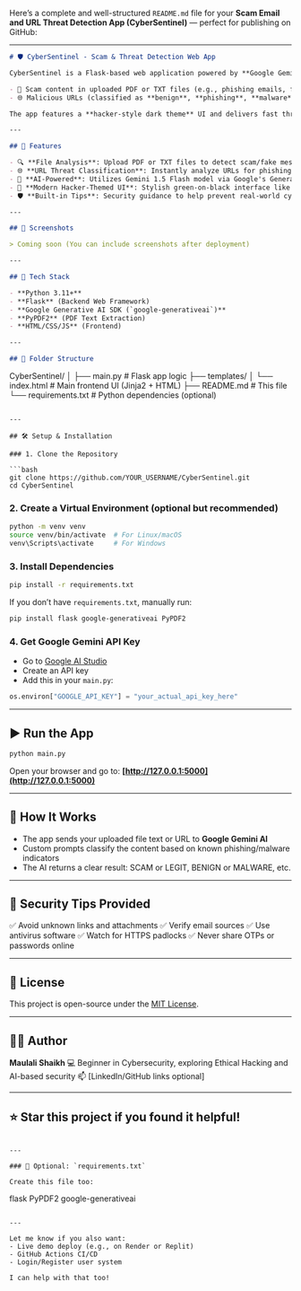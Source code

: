 Here’s a complete and well-structured `README.md` file for your **Scam Email and URL Threat Detection App (CyberSentinel)** — perfect for publishing on GitHub:

---

```markdown
# 🛡️ CyberSentinel - Scam & Threat Detection Web App

CyberSentinel is a Flask-based web application powered by **Google Gemini AI** that helps users detect:

- 📄 Scam content in uploaded PDF or TXT files (e.g., phishing emails, fraud messages)
- 🌐 Malicious URLs (classified as **benign**, **phishing**, **malware**, or **defacement**)

The app features a **hacker-style dark theme** UI and delivers fast threat classification using advanced AI prompts.

---

## 🚀 Features

- 🔍 **File Analysis**: Upload PDF or TXT files to detect scam/fake messages using Gemini AI.
- 🌐 **URL Threat Classification**: Instantly analyze URLs for phishing, malware, and defacement risks.
- 🧠 **AI-Powered**: Utilizes Gemini 1.5 Flash model via Google's Generative AI API.
- 🎨 **Modern Hacker-Themed UI**: Stylish green-on-black interface like hacker terminals.
- 🛡️ **Built-in Tips**: Security guidance to help prevent real-world cyber attacks.

---

## 📸 Screenshots

> Coming soon (You can include screenshots after deployment)

---

## 🧩 Tech Stack

- **Python 3.11+**
- **Flask** (Backend Web Framework)
- **Google Generative AI SDK (`google-generativeai`)**
- **PyPDF2** (PDF Text Extraction)
- **HTML/CSS/JS** (Frontend)

---

## 📂 Folder Structure

```

CyberSentinel/
│
├── main.py                  # Flask app logic
├── templates/
│   └── index.html           # Main frontend UI (Jinja2 + HTML)
├── README.md                # This file
└── requirements.txt         # Python dependencies (optional)

````

---

## 🛠️ Setup & Installation

### 1. Clone the Repository

```bash
git clone https://github.com/YOUR_USERNAME/CyberSentinel.git
cd CyberSentinel
````

### 2. Create a Virtual Environment (optional but recommended)

```bash
python -m venv venv
source venv/bin/activate  # For Linux/macOS
venv\Scripts\activate     # For Windows
```

### 3. Install Dependencies

```bash
pip install -r requirements.txt
```

If you don’t have `requirements.txt`, manually run:

```bash
pip install flask google-generativeai PyPDF2
```

### 4. Get Google Gemini API Key

* Go to [Google AI Studio](https://makersuite.google.com/app/apikey)
* Create an API key
* Add this in your `main.py`:

```python
os.environ["GOOGLE_API_KEY"] = "your_actual_api_key_here"
```

---

## ▶️ Run the App

```bash
python main.py
```

Open your browser and go to:
**[http://127.0.0.1:5000](http://127.0.0.1:5000)**

---

## 🧠 How It Works

* The app sends your uploaded file text or URL to **Google Gemini AI**
* Custom prompts classify the content based on known phishing/malware indicators
* The AI returns a clear result: SCAM or LEGIT, BENIGN or MALWARE, etc.

---

## 🔐 Security Tips Provided

✅ Avoid unknown links and attachments
✅ Verify email sources
✅ Use antivirus software
✅ Watch for HTTPS padlocks
✅ Never share OTPs or passwords online

---

## 📄 License

This project is open-source under the [MIT License](LICENSE).

---

## 🙋‍♂️ Author

**Maulali Shaikh**
💻 Beginner in Cybersecurity, exploring Ethical Hacking and AI-based security
📫 \[LinkedIn/GitHub links optional]

---

## ⭐ Star this project if you found it helpful!

```

---

### 📝 Optional: `requirements.txt`

Create this file too:

```

flask
PyPDF2
google-generativeai

```

---

Let me know if you also want:
- Live demo deploy (e.g., on Render or Replit)
- GitHub Actions CI/CD
- Login/Register user system

I can help with that too!
```
